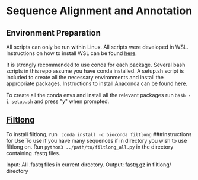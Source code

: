 # Sequence Alignment and Annotation
## Environment Preparation
All scripts can only be run within Linux. All scripts were developed in WSL.
Instructions on how to install WSL can be found [here](https://learn.microsoft.com/en-us/windows/wsl/install).

It is strongly recommended to use conda for each package. Several bash scripts in this repo assume you have conda installed. A setup.sh script is included to create all the necessary environments and install the appropriate packages.
Instructions to install Anaconda can be found [here](https://gist.github.com/kauffmanes/5e74916617f9993bc3479f401dfec7da).

To create all the conda envs and install all the relevant packages run ```bash -i setup.sh``` and press "y" when prompted.

## [Filtlong](<https://github.com/rrwick/Filtlong>)
To install filtlong, run ``` conda install -c bioconda filtlong```
###Instructions for Use
To use if you have many sequences if in directory you wish to use filtlong on.
Run ```python3 ../path/to/filtlong_all.py``` in the directory containing .fastq files.

 Input: All .fastq files in current directory. Output: fastq.gz in filtlong/ directory
